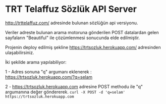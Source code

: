 # TRT Telaffuz Sözlük API Server
http://trttelaffuz.com/ adresinde bulunan sözlüğün api versiyonu.

Veriler adreste bulunan arama motoruna gönderilen POST datalardan gelen sayfaların "Beautiful" ile çözümlenmesi sonucunda elde edilmiştir.

Projenin deploy edilmiş şekline https://trtsozluk.herokuapp.com/ adresinden ulaşabilirsiniz.

İki şekilde arama yapılabiliyor:

 1 - Adres sonuna "q" argumanı eklenerek : https://trtsozluk.herokuapp.com/?q=selam
 
 2 - https://trtsozluk.herokuapp.com adresine POST methodu ile "q" argumanına değer göndererek.
 ```curl -X POST -d 'q=selam' https://trtsozluk.herokuapp.com```